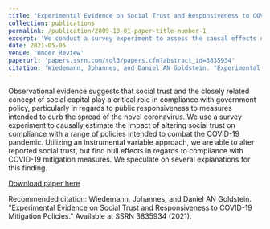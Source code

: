 ```yaml
---
title: "Experimental Evidence on Social Trust and Responsiveness to COVID-19 Mitigation Policies"
collection: publications
permalink: /publication/2009-10-01-paper-title-number-1
excerpt: 'We conduct a survey experiment to assess the causal effects of social trust on respondents' responsiveness to COVID-19 Mitigation Policies.'
date: 2021-05-05
venue: 'Under Review'
paperurl: 'papers.ssrn.com/sol3/papers.cfm?abstract_id=3835934'
citation: 'Wiedemann, Johannes, and Daniel AN Goldstein. "Experimental Evidence on Social Trust and Responsiveness to COVID-19 Mitigation Policies." <i>SSRN 3835934</i>. (2021).'
---
```

Observational evidence suggests that social trust and the closely related concept of social capital play a critical role in compliance with government policy, particularly in regards to public responsiveness to measures intended to curb the spread of the novel coronavirus. We use a survey experiment to causally estimate the impact of altering social trust on compliance with a range of policies intended to combat the COVID-19 pandemic. Utilizing an instrumental variable approach, we are able to alter reported social trust, but find null effects in regards to compliance with COVID-19 mitigation measures. We speculate on several explanations for this finding. 

[Download paper here](http://academicpages.github.io/files/WiedemannGoldstein_CovidSocialTrust.pdf)

Recommended citation: Wiedemann, Johannes, and Daniel AN Goldstein. "Experimental Evidence on Social Trust and Responsiveness to COVID-19 Mitigation Policies." Available at SSRN 3835934 (2021).
